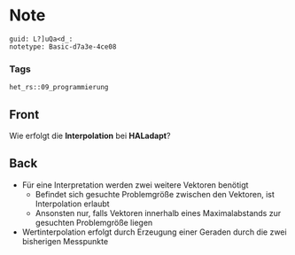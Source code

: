 # Note
```
guid: L?]uQa<d_:
notetype: Basic-d7a3e-4ce08
```

### Tags
```
het_rs::09_programmierung
```

## Front
Wie erfolgt die <b>Interpolation</b> bei <b>HALadapt</b>?

## Back
<div>
  <div>
    <ul>
      <li>Für eine Interpretation werden zwei weitere Vektoren
      benötigt
        <ul>
          <li>Befindet sich gesuchte Problemgröße zwischen den
          Vektoren, ist Interpolation erlaubt
          <li>Ansonsten nur, falls Vektoren innerhalb eines
          Maximalabstands zur gesuchten Problemgröße liegen
        </ul>
      <li>Wertinterpolation erfolgt durch Erzeugung einer Geraden
      durch die zwei bisherigen Messpunkte
    </ul>
  </div>
</div>
